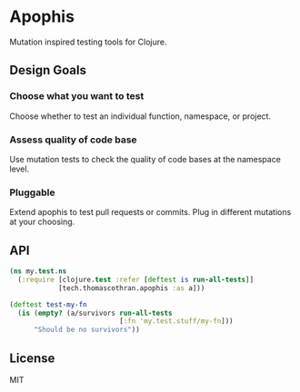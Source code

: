 # Apophis

Mutation inspired testing tools for Clojure.

## Design Goals

### Choose what you want to test

Choose whether to test an individual function, namespace, or project.

### Assess quality of code base

Use mutation tests to check the quality of code bases at the namespace level.

### Pluggable

Extend apophis to test pull requests or commits. Plug in different mutations at your choosing.

## API

```clojure
(ns my.test.ns
  (:require [clojure.test :refer [deftest is run-all-tests]]
            [tech.thomascothran.apophis :as a]))

(deftest test-my-fn
  (is (empty? (a/survivors run-all-tests
                           [:fn 'my.test.stuff/my-fn]))
      "Should be no survivors"))
```

## License

MIT
